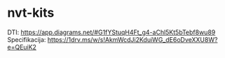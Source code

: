 # nvt-kits

DTI: https://app.diagrams.net/#G1fYStuqH4Ft_g4-aChl5Kt5bTebf8wu89
Specifikacija: https://1drv.ms/w/s!AkmWcdJi2KduiWG_dE6oDveXXU8W?e=QEuiK2
